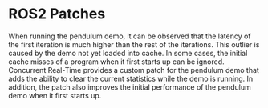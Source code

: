 # ROS2 Patches
When running the pendulum demo, it can be observed that the latency of the first iteration is much higher than the rest of the iterations. This outlier is caused by the demo not yet loaded into cache. In some cases, the initial cache misses of a program when it first starts up can be ignored. Concurrent Real-Time provides a custom patch for the pendulum demo that adds the ability to clear the current statistics while the demo is running. In addition, the patch also improves the initial performance of the pendulum demo when it first starts up.
